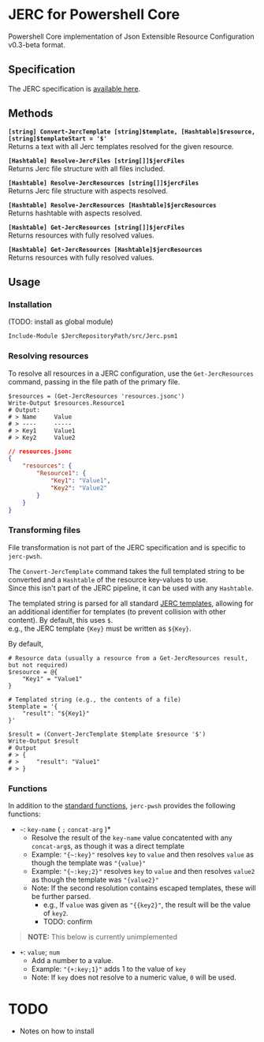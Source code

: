 # JERC for Powershell Core
Powershell Core implementation of Json Extensible Resource Configuration v0.3-beta format.

## Specification
The JERC specification is [available here](jerc-spec/spec.md).

## Methods
**`[string] Convert-JercTemplate [string]$template, [Hashtable]$resource, [string]$templateStart = '$'`**  
Returns a text with all Jerc templates resolved for the given resource.

**`[Hashtable] Resolve-JercFiles [string[]]$jercFiles`**  
Returns Jerc file structure with all files included.

**`[Hashtable] Resolve-JercResources [string[]]$jercFiles`**  
Returns Jerc file structure with aspects resolved.

**`[Hashtable] Resolve-JercResources [Hashtable]$jercResources`**  
Returns hashtable with aspects resolved.

**`[Hashtable] Get-JercResources [string[]]$jercFiles`**  
Returns resources with fully resolved values.

**`[Hashtable] Get-JercResources [Hashtable]$jercResources`**  
Returns resources with fully resolved values.

## Usage
### Installation
(TODO: install as global module)
```pwsh
Include-Module $JercRepositoryPath/src/Jerc.psm1
```

### Resolving resources
To resolve all resources in a JERC configuration, use the `Get-JercResources` command, passing in the file path of the primary file.

```pwsh
$resources = (Get-JercResources 'resources.jsonc')
Write-Output $resources.Resource1
# Output:
# > Name     Value
# > ----     -----
# > Key1     Value1
# > Key2     Value2
```
```json
// resources.jsonc
{
    "resources": {
        "Resource1": {
            "Key1": "Value1",
            "Key2": "Value2"
        }
    }
}
```

### Transforming files
File transformation is not part of the JERC specification and is specific to `jerc-pwsh`.

The `Convert-JercTemplate` command takes the full templated string to be converted and a `Hashtable` of the resource key-values to use.  
Since this isn't part of the JERC pipeline, it can be used with any `Hashtable`.

The templated string is parsed for all standard [JERC templates](jerc-spec/templates.md), allowing for an additional identifier for templates (to prevent collision with other content). By default, this uses `$`.  
e.g., the JERC template `{Key}` must be written as `${Key}`.

By default, 

```pwsh
# Resource data (usually a resource from a Get-JercResources result, but not required)
$resource = @{
    "Key1" = "Value1"
}

# Templated string (e.g., the contents of a file)
$template = '{
    "result": "${Key1}"
}'

$result = (Convert-JercTemplate $template $resource '$')
Write-Output $result
# Output
# > {
# >     "result": "Value1"
# > }
```

### Functions
In addition to the [standard functions](jerc-spec/templates.md#functions), `jerc-pwsh` provides the following functions:

* `~`: `key-name` ( `;` `concat-arg` )*
  * Resolve the result of the `key-name` value concatented with any `concat-arg`s, as though it was a direct template
  * Example: `"{~:key}"` resolves `key` to `value` and then resolves `value` as though the template was `"{value}"`
  * Example: `"{~:key;2}"` resolves `key` to `value` and then resolves `value2` as though the template was `"{value2}"`
  * Note: If the second resolution contains escaped templates, these will be further parsed.
    * e.g., If `value` was given as `"{{key2}"`, the result will be the value of `key2`.
    * TODO: confirm

> **NOTE:** This below is currently unimplemented

* `+`: `value`; `num`
  * Add a number to a value.
  * Example: `"{+:key;1}"` adds 1 to the value of `key`
  * Note: If `key` does not resolve to a numeric value, `0` will be used.

# TODO
* Notes on how to install
